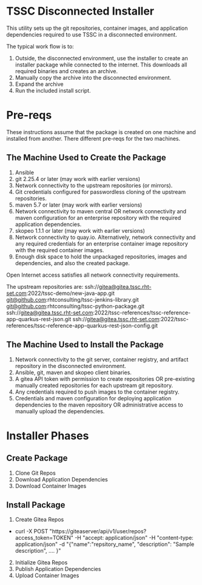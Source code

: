 TSSC Disconnected Installer
============================

This utility sets up the git repositories, container images, and application dependencies required to use TSSC in a disconnected environment.

The typical work flow is to:
1. Outside, the disconnected environment, use the installer to create an installer package while connected to the internet. This downloads all required binaries and creates an archive.
2. Manually copy the archive into the disconnected environment.
3. Expand the archive
4. Run the included install script.

# Pre-reqs

These instructions assume that the package is created on one machine and installed from another. There different pre-reqs for the two machines.

## The Machine Used to Create the Package

1. Ansible
2. git 2.25.4 or later (may work with earlier versions)
3. Network connectivity to the upstream repositories (or mirrors).
4. Git credentials configured for passwordless cloning of the upstream repositories.
5. maven 5.7 or later (may work with earlier versions)
6. Network connectivity to maven central OR network connectivity and maven configuration for an enterprise repository with the required application dependencies.
7. skopeo 1.1.1 or later (may work with earlier versions)
8. Network connectivity to quay.io. Alternatively, network connectivity and any required credentials for an enterprise container image repository with the required container images.
9. Enough disk space to hold the unpackaged repositories, images and dependencies, and also the created package.

Open Internet access satisfies all network connectivity requirements.

The upstream repositories are:
ssh://gitea@gitea.tssc.rht-set.com:2022/tssc-demo/new-java-app.git
git@github.com:rhtconsulting/tssc-jenkins-library.git
git@github.com:rhtconsulting/tssc-python-package.git
ssh://gitea@gitea.tssc.rht-set.com:2022/tssc-references/tssc-reference-app-quarkus-rest-json.git
ssh://gitea@gitea.tssc.rht-set.com:2022/tssc-references/tssc-reference-app-quarkus-rest-json-config.git

## The Machine Used to Install the Package
1. Network connectivity to the git server, container registry, and artifact repository in the disconnected environment.
2. Ansible, git, maven and skopeo client binaries.
3. A gitea API token with permission to create repositories OR pre-existing manually created repositories for each upstream git repository.
4. Any credentials required to push images to the container registry.
5. Credentials and maven configuration for deploying application dependencies to the maven repository OR administrative access to manually upload the dependencies.

# Installer Phases

## Create Package

1. Clone Git Repos
2. Download Application Dependencies
3. Download Container Images

## Install Package

1. Create Gitea Repos
 - curl -X POST "https://giteaserver/api/v1/user/repos?access_token=TOKEN" -H "accept: application/json" -H "content-type: application/json" -d "{\"name\":\"repsitory_name\", \"description\": \"Sample description\", .... }"
2. Initialize Gitea Repos
3. Publish Application Dependencies
4. Upload Container Images
